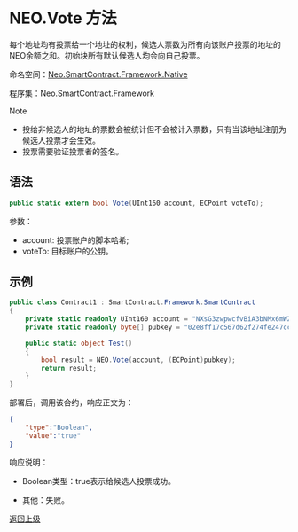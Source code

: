 # NEO.Vote 方法

每个地址均有投票给一个地址的权利，候选人票数为所有向该账户投票的地址的NEO余额之和。初始块所有默认候选人均会向自己投票。

命名空间：[Neo.SmartContract.Framework.Native](../../native.md)

程序集：Neo.SmartContract.Framework

> [!Note]
>
> - 投给非候选人的地址的票数会被统计但不会被计入票数，只有当该地址注册为候选人投票才会生效。
> - 投票需要验证投票者的签名。

## 语法

```c#
public static extern bool Vote(UInt160 account, ECPoint voteTo);
```

参数：

- account: 投票账户的脚本哈希;
- voteTo: 目标账户的公钥。

## 示例

```c#
public class Contract1 : SmartContract.Framework.SmartContract
{
    private static readonly UInt160 account = "NXsG3zwpwcfvBiA3bNMx6mWZGEro9ZqTqM".ToScriptHash();
    private static readonly byte[] pubkey = "02e8ff17c567d62f274fe247cc884a2a6cd3b8fd0d779a8c5856289a560accacb4".HexToBytes();

    public static object Test()
    {
        bool result = NEO.Vote(account, (ECPoint)pubkey);
        return result;
    }
}
```
部署后，调用该合约，响应正文为：

```json
{
	"type":"Boolean",
	"value":"true"
}
```

响应说明：

- Boolean类型：true表示给候选人投票成功。

- 其他：失败。

[返回上级](../Neo.md)